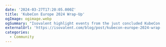 ```yaml
---
date: '2024-03-27T17:20:05.000Z'
title: 'KubeCon Europe 2024 Wrap-Up'
ogImage: ogimage.webp
ogSummary: "Isovalent highlight events from the just concluded KubeCon europe with a focus on Cilium's representation at the event"
externalUrl: 'https://isovalent.com/blog/post/kubecon-europe-2024-wrap-up/?utm_source=website-cilium&utm_medium=referral&utm_campaign=cilium-blog'
categories:
  - Community
---
```

